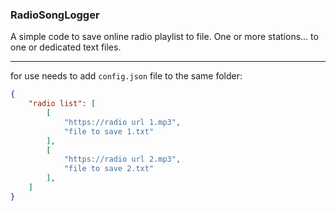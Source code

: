 ### RadioSongLogger

A simple code to save online radio playlist to file.
One or more stations...
to one or dedicated text files.

----
for use needs to add `config.json` file to the same folder:

```config.json
{
	"radio list": [
		[
			"https://radio url 1.mp3",
			"file to save 1.txt"
		],
		[
			"https://radio url 2.mp3",
			"file to save 2.txt"
		],
	]
}
```

